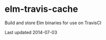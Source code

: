 elm-travis-cache
================

Build and store Elm binaries for use on TravisCI

Last updated 2014-07-03
